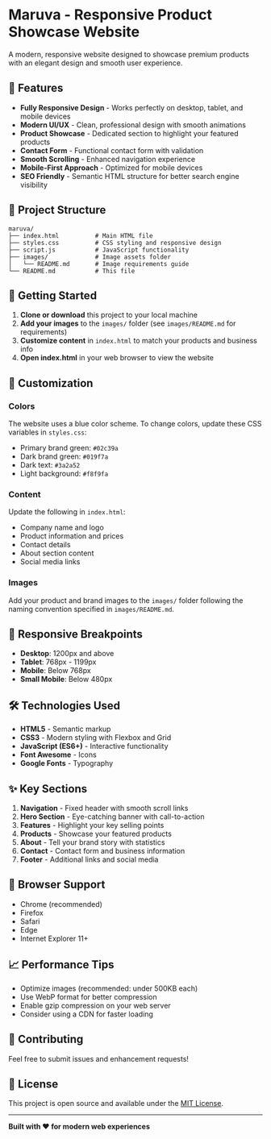 # Maruva - Responsive Product Showcase Website

A modern, responsive website designed to showcase premium products with an elegant design and smooth user experience.

## 🌟 Features

- **Fully Responsive Design** - Works perfectly on desktop, tablet, and mobile devices
- **Modern UI/UX** - Clean, professional design with smooth animations
- **Product Showcase** - Dedicated section to highlight your featured products
- **Contact Form** - Functional contact form with validation
- **Smooth Scrolling** - Enhanced navigation experience
- **Mobile-First Approach** - Optimized for mobile devices
- **SEO Friendly** - Semantic HTML structure for better search engine visibility

## 📁 Project Structure

```
maruva/
├── index.html          # Main HTML file
├── styles.css          # CSS styling and responsive design
├── script.js           # JavaScript functionality
├── images/             # Image assets folder
│   └── README.md       # Image requirements guide
└── README.md           # This file
```

## 🚀 Getting Started

1. **Clone or download** this project to your local machine
2. **Add your images** to the `images/` folder (see `images/README.md` for requirements)
3. **Customize content** in `index.html` to match your products and business info
4. **Open index.html** in your web browser to view the website

## 🎨 Customization

### Colors

The website uses a blue color scheme. To change colors, update these CSS variables in `styles.css`:

- Primary brand green: `#02c39a`
- Dark brand green: `#019f7a`
- Dark text: `#3a2a52`
- Light background: `#f8f9fa`

### Content

Update the following in `index.html`:

- Company name and logo
- Product information and prices
- Contact details
- About section content
- Social media links

### Images

Add your product and brand images to the `images/` folder following the naming convention specified in `images/README.md`.

## 📱 Responsive Breakpoints

- **Desktop**: 1200px and above
- **Tablet**: 768px - 1199px
- **Mobile**: Below 768px
- **Small Mobile**: Below 480px

## 🛠️ Technologies Used

- **HTML5** - Semantic markup
- **CSS3** - Modern styling with Flexbox and Grid
- **JavaScript (ES6+)** - Interactive functionality
- **Font Awesome** - Icons
- **Google Fonts** - Typography

## ✨ Key Sections

1. **Navigation** - Fixed header with smooth scroll links
2. **Hero Section** - Eye-catching banner with call-to-action
3. **Features** - Highlight your key selling points
4. **Products** - Showcase your featured products
5. **About** - Tell your brand story with statistics
6. **Contact** - Contact form and business information
7. **Footer** - Additional links and social media

## 🔧 Browser Support

- Chrome (recommended)
- Firefox
- Safari
- Edge
- Internet Explorer 11+

## 📈 Performance Tips

- Optimize images (recommended: under 500KB each)
- Use WebP format for better compression
- Enable gzip compression on your web server
- Consider using a CDN for faster loading

## 🤝 Contributing

Feel free to submit issues and enhancement requests!

## 📄 License

This project is open source and available under the [MIT License](LICENSE).

---

**Built with ❤️ for modern web experiences**
